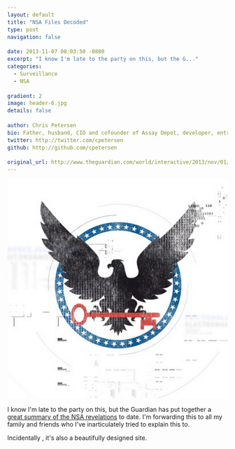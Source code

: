 ```yaml
---
layout: default
title: "NSA Files Decoded"
type: post
navigation: false

date: 2013-11-07 08:03:50 -0800
excerpt: "I know I'm late to the party on this, but the G..."
categories:
  - Surveillance
  - NSA

gradient: 2
image: header-6.jpg
details: false

author: Chris Petersen
bio: Father, husband, CIO and cofounder of Assay Depot, developer, entrepreneur and technologist.
twitter: http://twitter.com/cpetersen
github: http://github.com/cpetersen

original_url: http://www.theguardian.com/world/interactive/2013/nov/01/snowden-nsa-files-surveillance-revelations-decoded#section/1
---
```



  ![97b47b7b0953c1148e2055e07d3a6568.png](/assets/import/97b47b7b0953c1148e2055e07d3a6568.png)  

 I know I'm late to the party on this, but the Guardian has put together a   [great summary of the NSA revelations](http://www.theguardian.com/world/interactive/2013/nov/01/snowden-nsa-files-surveillance-revelations-decoded)   to date. I'm forwarding this to all my family and friends who I've inarticulately tried to explain this to. 

 Incidentally , it's also a beautifully designed site. 

 
